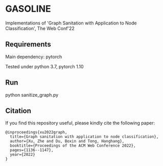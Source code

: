 # GASOLINE
Implementations of 'Graph Sanitation with Application to Node Classification', The Web Conf'22

## Requirements
Main dependency: pytorch

Tested under python 3.7, pytorch 1.10

## Run
python sanitize_graph.py

## Citation
If you find this repository useful, please kindly cite the following paper:

```
@inproceedings{xu2022graph,
  title={Graph sanitation with application to node classification},
  author={Xu, Zhe and Du, Boxin and Tong, Hanghang},
  booktitle={Proceedings of the ACM Web Conference 2022},
  pages={1136--1147},
  year={2022}
}
```
